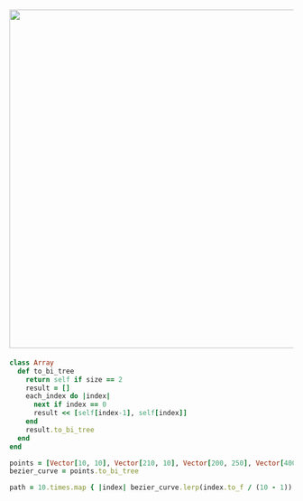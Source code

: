 # <img src="https://www.jasondavies.com/animated-bezier/full.png" width="600" height="whatever">

```ruby
class Array
  def to_bi_tree
    return self if size == 2
    result = []
    each_index do |index|
      next if index == 0
      result << [self[index-1], self[index]]
    end
    result.to_bi_tree
  end
end

points = [Vector[10, 10], Vector[210, 10], Vector[200, 250], Vector[400, 10]]
bezier_curve = points.to_bi_tree

path = 10.times.map { |index| bezier_curve.lerp(index.to_f / (10 - 1)) }
```
